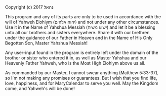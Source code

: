 Copyright (c) 2017 נהאל

This program and any of its parts are only to be used in accordance 
with the will of Yahweh Elohiym (יהוה אלהים) and not under any other 
circumstances. Use it in the Name of Yahshua Messiah (ישוע משיח) 
and let it be a blessing unto all our brothers and sisters everywhere. 
Share it with our brethren under the guidance of our Father in Heaven 
and in the Name of His Only Begotten Son, Master Yahshua Messiah!

Any user-input found in the program is entirely left under the domain of 
the brother or sister who entered it in, as well as Master Yahshua and 
our Heavenly Father Yahweh, who is the Most High Elohiym above us all.

As commanded by our Master, I cannot swear anything (Matthew 5:33-37), 
so I'm not making any promises or guarantees. But I wish that you find 
life, love, happiness, and for MaryCalendar to serve you well. 
May the Kingdom come, and Yahweh's will be done!